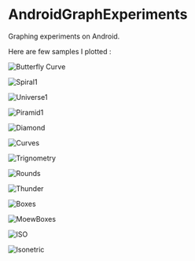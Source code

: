 AndroidGraphExperiments
=======================

Graphing experiments on Android.

Here are few samples I plotted : 

![Butterfly Curve](https://lh5.googleusercontent.com/-sNk_aLqtgYo/UJuV4LbZdZI/AAAAAAAABGg/0SqNf8ohlCc/w1092-h683-no/Butterfly111.png)

![Spiral1](https://lh6.googleusercontent.com/-fhtGQoqOtq4/UJt4sejBPfI/AAAAAAAABFY/4Wjms1fvFm4/w1092-h683-no/s13.png)

![Universe1](https://lh6.googleusercontent.com/-ARzmAEQEJ_4/UJt3rNlSlxI/AAAAAAAABEk/KkEBK0_ENws/w1092-h683-no/Universe3.png)

![Piramid1](https://lh5.googleusercontent.com/-OjN9LNfuzd0/UJt19nyDvrI/AAAAAAAABCY/OZmIOu9Lqng/w1092-h683-no/4.png)

![Diamond](https://lh3.googleusercontent.com/-Ew_JaW5P9t8/UJt2TgN3mRI/AAAAAAAABCw/DvAw5kT_3y4/w1092-h683-no/2.png)

![Curves](https://lh4.googleusercontent.com/-8Edok67d7i0/U9Izgu1ptzI/AAAAAAAABmc/m1Y0rW5gvq4/w1092-h683-no/device-2014-07-25-155752.png)

![Trignometry](https://lh4.googleusercontent.com/-g6vHqCvpbcw/U9I1wwumSvI/AAAAAAAABnE/gbIR-1HTl30/w1092-h683-no/device-2014-07-25-161707.png)


![Rounds](https://lh5.googleusercontent.com/-_AawNAzTGz4/U9IzfyRpV6I/AAAAAAAABmA/FhR-tvbkRZY/w1092-h683-no/device-2014-07-25-155452.png)

![Thunder](https://lh6.googleusercontent.com/-G3myLas4W58/U9IzfwiWvjI/AAAAAAAABmI/KbgkKPh-QdI/w1092-h683-no/device-2014-07-11-144342.png)

![Boxes](https://lh3.googleusercontent.com/-DLxfnIvAbRg/U9IzguDiHpI/AAAAAAAABmU/660xZUyCp8w/w1092-h683-no/device-2014-07-25-155721.png)

![MoewBoxes](https://lh5.googleusercontent.com/-Kzb2M6fNxK8/U9Izfzn1SSI/AAAAAAAABmM/_VFVMAcSCvc/w1092-h683-no/device-2014-07-25-155649.png)

![ISO](https://lh6.googleusercontent.com/-U6K1bV5xSdU/U9IzhBXXjjI/AAAAAAAABmg/8UJC7rYjON8/w1092-h683-no/device-2014-07-25-155832.png)

![Isonetric](https://lh5.googleusercontent.com/-9nizzUtGybQ/UJt3ZfuvEJI/AAAAAAAABEM/Sl2yinIlJEw/w1020-h645-no/A+%25282%2529.png)
